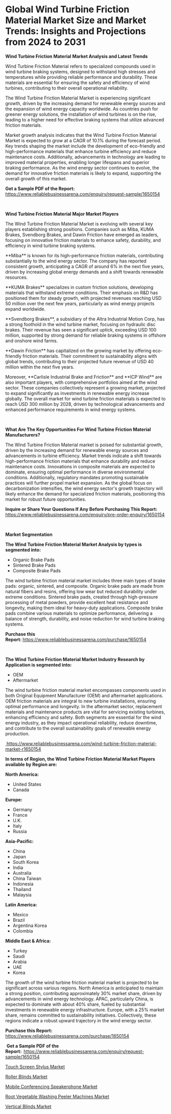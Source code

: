 <p><h1>Global Wind Turbine Friction Material Market Size and Market Trends: Insights and Projections from 2024 to 2031</h1></p><p><strong>Wind Turbine Friction Material Market Analysis and Latest Trends</strong></p>
<p><p>Wind Turbine Friction Material refers to specialized compounds used in wind turbine braking systems, designed to withstand high stresses and temperatures while providing reliable performance and durability. These materials are essential for ensuring the safety and efficiency of wind turbines, contributing to their overall operational reliability.</p><p>The Wind Turbine Friction Material Market is experiencing significant growth, driven by the increasing demand for renewable energy sources and the expansion of wind energy capacity worldwide. As countries push for greener energy solutions, the installation of wind turbines is on the rise, leading to a higher need for effective braking systems that utilize advanced friction materials.</p><p>Market growth analysis indicates that the Wind Turbine Friction Material Market is expected to grow at a CAGR of 10.1% during the forecast period. Key trends shaping the market include the development of eco-friendly and high-performance materials that enhance turbine efficiency and reduce maintenance costs. Additionally, advancements in technology are leading to improved material properties, enabling longer lifespans and superior braking performance. As the wind energy sector continues to evolve, the demand for innovative friction materials is likely to expand, supporting the overall growth of this market.</p></p>
<p><strong>Get a Sample PDF of the Report:&nbsp;</strong> <a href="https://www.reliablebusinessarena.com/enquiry/request-sample/1650154?utm_campaign=1265&utm_medium=2&utm_source=Github&utm_content=ia&utm_term=26092024&utm_id=wind-turbine-friction-material">https://www.reliablebusinessarena.com/enquiry/request-sample/1650154</a></p>
<p>&nbsp;</p>
<p><strong>Wind Turbine Friction Material Major Market Players</strong></p>
<p><p>The Wind Turbine Friction Material Market is evolving with several key players establishing strong positions. Companies such as Miba, KUMA Brakes, Svendborg Brakes, and Dawin Friction have emerged as leaders, focusing on innovative friction materials to enhance safety, durability, and efficiency in wind turbine braking systems.</p><p>**Miba** is known for its high-performance friction materials, contributing substantially to the wind energy sector. The company has reported consistent growth, anticipating a CAGR of around 6% in the next five years, driven by increasing global energy demands and a shift towards renewable resources.</p><p>**KUMA Brakes** specializes in custom friction solutions, developing materials that withstand extreme conditions. Their emphasis on R&D has positioned them for steady growth, with projected revenues reaching USD 50 million over the next few years, particularly as wind energy projects expand worldwide.</p><p>**Svendborg Brakes**, a subsidiary of the Altra Industrial Motion Corp, has a strong foothold in the wind turbine market, focusing on hydraulic disc brakes. Their revenue has seen a significant uptick, exceeding USD 100 million, supported by strong demand for reliable braking systems in offshore and onshore wind farms.</p><p>**Dawin Friction** has capitalized on the growing market by offering eco-friendly friction materials. Their commitment to sustainability aligns with global trends, contributing to their projected future revenue of USD 40 million within the next five years.</p><p>Moreover, **Carlisle Industrial Brake and Friction** and **ICP Wind** are also important players, with comprehensive portfolios aimed at the wind sector. These companies collectively represent a growing market, projected to expand significantly as investments in renewable energy increase globally. The overall market for wind turbine friction materials is expected to reach USD 300 million by 2028, driven by technological advancements and enhanced performance requirements in wind energy systems.</p></p>
<p>&nbsp;</p>
<p><strong>What Are The Key Opportunities For Wind Turbine Friction Material Manufacturers?</strong></p>
<p><p>The Wind Turbine Friction Material market is poised for substantial growth, driven by the increasing demand for renewable energy sources and advancements in turbine efficiency. Market trends indicate a shift towards high-performance friction materials that enhance durability and reduce maintenance costs. Innovations in composite materials are expected to dominate, ensuring optimal performance in diverse environmental conditions. Additionally, regulatory mandates promoting sustainable practices will further propel market expansion. As the global focus on decarbonization intensifies, the wind energy sector's growth trajectory will likely enhance the demand for specialized friction materials, positioning this market for robust future opportunities.</p></p>
<p><strong>Inquire or Share Your Questions If Any Before Purchasing This Report:</strong> <a href="https://www.reliablebusinessarena.com/enquiry/pre-order-enquiry/1650154?utm_campaign=1265&utm_medium=2&utm_source=Github&utm_content=ia&utm_term=26092024&utm_id=wind-turbine-friction-material">https://www.reliablebusinessarena.com/enquiry/pre-order-enquiry/1650154</a></p>
<p>&nbsp;</p>
<p><strong>Market Segmentation</strong></p>
<p><strong>The Wind Turbine Friction Material Market Analysis by types is segmented into:</strong></p>
<p><ul><li>Organic Brake Pads</li><li>Sintered Brake Pads</li><li>Composite Brake Pads</li></ul></p>
<p><p>The wind turbine friction material market includes three main types of brake pads: organic, sintered, and composite. Organic brake pads are made from natural fibers and resins, offering low wear but reduced durability under extreme conditions. Sintered brake pads, created through high-pressure processing of metal powders, provide excellent heat resistance and longevity, making them ideal for heavy-duty applications. Composite brake pads combine various materials to optimize performance, delivering a balance of strength, durability, and noise reduction for wind turbine braking systems.</p></p>
<p><strong>Purchase this Report:&nbsp;</strong><a href="https://www.reliablebusinessarena.com/purchase/1650154?utm_campaign=1265&utm_medium=2&utm_source=Github&utm_content=ia&utm_term=26092024&utm_id=wind-turbine-friction-material">https://www.reliablebusinessarena.com/purchase/1650154</a></p>
<p>&nbsp;</p>
<p><strong>The Wind Turbine Friction Material Market Industry Research by Application is segmented into:</strong></p>
<p><ul><li>OEM</li><li>Aftermarket</li></ul></p>
<p><p>The wind turbine friction material market encompasses components used in both Original Equipment Manufacturer (OEM) and aftermarket applications. OEM friction materials are integral to new turbine installations, ensuring optimal performance and longevity. In the aftermarket sector, replacement materials and maintenance products are vital for servicing existing turbines, enhancing efficiency and safety. Both segments are essential for the wind energy industry, as they impact operational reliability, reduce downtime, and contribute to the overall sustainability goals of renewable energy production.</p></p>
<p><a href="https://www.reliablebusinessarena.com/wind-turbine-friction-material-market-r1650154?utm_campaign=1265&utm_medium=2&utm_source=Github&utm_content=ia&utm_term=26092024&utm_id=wind-turbine-friction-material">&nbsp;https://www.reliablebusinessarena.com/wind-turbine-friction-material-market-r1650154</a></p>
<p><strong>In terms of Region, the Wind Turbine Friction Material Market Players available by Region are:</strong></p>
<p>
    <p> <strong> North America: </strong>
        <ul>
            <li>United States</li>
            <li>Canada</li>
        </ul>
        </p> 
    <p> <strong> Europe: </strong>
        <ul>
            <li>Germany</li>
            <li>France</li>
            <li>U.K.</li>
            <li>Italy</li>
            <li>Russia</li>
        </ul>
        </p> 
    <p> <strong> Asia-Pacific: </strong>
        <ul>
            <li>China</li>
            <li>Japan</li>
            <li>South Korea</li>
            <li>India</li>
            <li>Australia</li>
            <li>China Taiwan</li>
            <li>Indonesia</li>
            <li>Thailand</li>
            <li>Malaysia</li>
        </ul>
        </p> 
    <p> <strong> Latin America: </strong>
        <ul>
            <li>Mexico</li>
            <li>Brazil</li>
            <li>Argentina Korea</li>
            <li>Colombia</li>
        </ul>
        </p> 
    <p> <strong> Middle East & Africa: </strong>
        <ul>
            <li>Turkey</li>
            <li>Saudi</li>
            <li>Arabia</li>
            <li>UAE</li>
            <li>Korea</li>
        </ul>
    </p>
    </p>
<p><p>The growth of the wind turbine friction material market is projected to be significant across various regions. North America is anticipated to maintain a strong position, contributing approximately 30% market share, driven by advancements in wind energy technology. APAC, particularly China, is expected to dominate with about 40% share, fueled by substantial investments in renewable energy infrastructure. Europe, with a 25% market share, remains committed to sustainability initiatives. Collectively, these regions indicate a robust upward trajectory in the wind energy sector.</p></p>
<p><strong>Purchase this Report: </strong><a href="https://www.reliablebusinessarena.com/purchase/1650154?utm_campaign=1265&utm_medium=2&utm_source=Github&utm_content=ia&utm_term=26092024&utm_id=wind-turbine-friction-material">https://www.reliablebusinessarena.com/purchase/1650154</a></p>
<p>&nbsp;<strong>Get a Sample PDF of the Report:&nbsp;&nbsp;</strong><a href="https://www.reliablebusinessarena.com/enquiry/request-sample/1650154?utm_campaign=1265&utm_medium=2&utm_source=Github&utm_content=ia&utm_term=26092024&utm_id=wind-turbine-friction-material">https://www.reliablebusinessarena.com/enquiry/request-sample/1650154</a></p>
<p><strong></strong></p>
<p><p><a href="https://issuu.com/reportprime-2/docs/touch-screen-stylus-market-size-203_18fb84b0c00fb5?utm_campaign=1265&utm_medium=2&utm_source=Github&utm_content=ia&utm_term=26092024&utm_id=wind-turbine-friction-material">Touch Screen Stylus Market</a></p><p><a href="https://www.linkedin.com/pulse/roller-blinds-market-share-size-trends-industry-analysis-zmkje?trackingId=zO%2Bw5wQfTVuWEv0SbyxCpA%3D%3D&utm_campaign=1265&utm_medium=2&utm_source=Github&utm_content=ia&utm_term=26092024&utm_id=wind-turbine-friction-material">Roller Blinds Market</a></p><p><a href="https://issuu.com/reportprime-2/docs/mobile-conferencing-speakerphone-ma_a715ee177dc555?utm_campaign=1265&utm_medium=2&utm_source=Github&utm_content=ia&utm_term=26092024&utm_id=wind-turbine-friction-material">Mobile Conferencing Speakerphone Market</a></p><p><a href="https://github.com/gulaimolin/Market-Research-Report-List-6/blob/main/root-vegetable-washing-peeler-machines-market.md?utm_campaign=1265&utm_medium=2&utm_source=Github&utm_content=ia&utm_term=26092024&utm_id=wind-turbine-friction-material">Root Vegetable Washing Peeler Machines Market</a></p><p><a href="https://www.linkedin.com/pulse/vertical-blinds-market-global-regional-analysis-focus-3kspc?trackingId=IVj6CkfCQpGJ7RLt4SnQRg%3D%3D&utm_campaign=1265&utm_medium=2&utm_source=Github&utm_content=ia&utm_term=26092024&utm_id=wind-turbine-friction-material">Vertical Blinds Market</a></p></p>